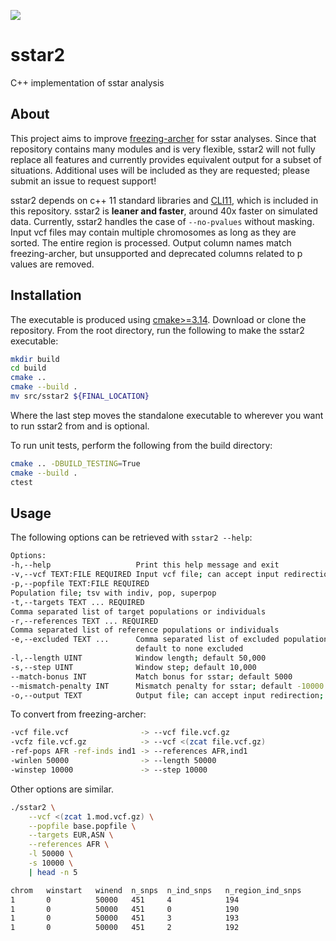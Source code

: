 ![](https://github.com/troycomi/sstar2/workflows/CI/badge.svg)

# sstar2
C++ implementation of sstar analysis

## About
This project aims to improve [freezing-archer](https://github.com/bvernot/freezing-archer)
for sstar analyses.  Since that repository contains many modules and is very
flexible, sstar2 will not fully replace all features and currently provides
equivalent output for a subset of situations.  Additional uses will be included
as they are requested; please submit an issue to request support!

sstar2 depends on c++ 11 standard libraries and [CLI11](https://github.com/CLIUtils/CLI11/),
which is included in this repository.  sstar2 is **leaner and faster**, around 40x
faster on simulated data.  Currently, sstar2 handles the case of `--no-pvalues`
without masking.  Input vcf files may contain multiple chromosomes as long as
they are sorted.  The entire region is processed.  Output column names match
freezing-archer, but unsupported and deprecated columns related to p values are
removed.

## Installation
The executable is produced using
[cmake>=3.14](https://cliutils.gitlab.io/modern-cmake/chapters/intro/installing.html).
Download or clone the repository.  From the root directory,
run the following to make the sstar2 executable:
```bash
mkdir build
cd build
cmake ..
cmake --build .
mv src/sstar2 ${FINAL_LOCATION}
```
Where the last step moves the standalone executable to wherever you want to
run sstar2 from and is optional.

To run unit tests, perform the following from the build directory:
```bash
cmake .. -DBUILD_TESTING=True
cmake --build .
ctest
```

## Usage
The following options can be retrieved with `sstar2 --help`:
```bash
Options:
-h,--help                   Print this help message and exit
-v,--vcf TEXT:FILE REQUIRED Input vcf file; can accept input redirection
-p,--popfile TEXT:FILE REQUIRED
Population file; tsv with indiv, pop, superpop
-t,--targets TEXT ... REQUIRED
Comma separated list of target populations or individuals
-r,--references TEXT ... REQUIRED
Comma separated list of reference populations or individuals
-e,--excluded TEXT ...      Comma separated list of excluded populations or individuals;
                            default to none excluded
-l,--length UINT            Window length; default 50,000
-s,--step UINT              Window step; default 10,000
--match-bonus INT           Match bonus for sstar; default 5000
--mismatch-penalty INT      Mismatch penalty for sstar; default -10000
-o,--output TEXT            Output file; can accept input redirection; default stdout
```

To convert from freezing-archer:
```bash
-vcf file.vcf                -> --vcf file.vcf.gz
-vcfz file.vcf.gz            -> --vcf <(zcat file.vcf.gz)
-ref-pops AFR -ref-inds ind1 -> --references AFR,ind1
-winlen 50000                -> --length 50000
-winstep 10000               -> --step 10000
```
Other options are similar.

```bash
./sstar2 \
    --vcf <(zcat 1.mod.vcf.gz) \
    --popfile base.popfile \
    --targets EUR,ASN \
    --references AFR \
    -l 50000 \
    -s 10000 \
    | head -n 5

chrom   winstart   winend  n_snps  n_ind_snps   n_region_ind_snps       ind_id    pop     s_star  num_s_star_snps   s_star_snps             hap_1_s_start   hap_1_s_end     hap_2_s_start   hap_2_s_end     s_start s_end   n_s_star_snps_hap1    n_s_star_snps_hap2       s_star_haps     callable_bases
1       0          50000   451     4            194                     msp_110   EUR     45603   4                 5382,28610,32662,35985  0               0               5382            32662           5382    35985   1                     3                        2,2,2,1         50000
1       0          50000   451     0            190                     msp_111   EUR     0       0                 .                       0               0               0               0               0       0       0                     0                        .               50000
1       0          50000   451     3            193                     msp_112   EUR     28616   3                 17506,26875,36122       0               0               17506           36122           17506   36122   1                     2                        2,1,2           50000
1       0          50000   451     2            192                     msp_113   EUR     0       0                 .                       0               0               0               0               0       0       0                     0                        .               50000
```
